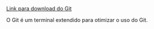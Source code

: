 [Link para download do Git](https://git-scm.com/downloads)

O Git é um terminal extendido para otimizar o uso do Git.
